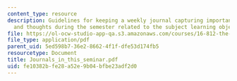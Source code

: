 ```yaml
---
content_type: resource
description: Guidelines for keeping a weekly journal capturing important findings
  and thoughts during the semester related to the subject learning objectives.
file: https://ol-ocw-studio-app-qa.s3.amazonaws.com/courses/16-812-the-aerospace-industry-spring-2004/fe10382bfe28a52e9b04bfbe23adf2d0_Journals_in_this_seminar.pdf
file_type: application/pdf
parent_uid: 5ed598b7-36e2-8662-4f1f-dfe53d174fb5
resourcetype: Document
title: Journals_in_this_seminar.pdf
uid: fe10382b-fe28-a52e-9b04-bfbe23adf2d0
---
```

